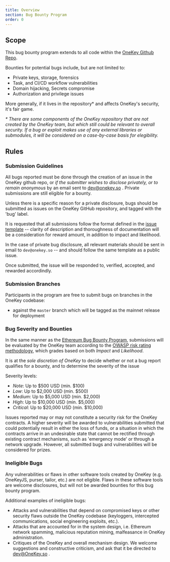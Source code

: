 ```yaml
---
title: Overview
section: Bug Bounty Program
order: 0
---
```



## Scope

This bug bounty program extends to all code within the [OneKey Github Repo](https://github.com/OneKeyHQ/app-monorepo).

Bounties for potential bugs include, but are not limited to:
* Private keys, storage, forensics
* Task, and CI/CD workflow vulnerabilities
* Domain hijacking, Secrets compromise
* Authorization and privilege issues

More generally, if it lives in the repository* and affects OneKey's security, it's fair game.

_\* There are some components of the OneKey repository that are not created by the OneKey team, but which still could be relevant to overall security. If a bug or exploit makes use of any external libraries or submodules, it will be considered on a case-by-case basis for elegibility._

## Rules


### Submission Guidelines

All bugs reported must be done through the creation of an issue in the OneKey github repo, or _if the submitter wishes to disclose privately, or to remain anonymous_ by an email sent to dev@onekey.so . Private submissions are still eligible for a bounty.

Unless there is a specific reason for a private disclosure, bugs should be submitted as issues on the OneKey GitHub repository, and tagged with the 'bug' label.

It is requested that all submissions follow the format defined in the [issue template](https://github.com/OneKeyHQ/app-monorepo/docs/ISSUE_TEMPLATE.md) -- clarity of description and thoroughness of documentation will be a consideration for reward amount, in addition to impact and likelihood.

In the case of private bug disclosure, all relevant materials should be sent in email to `dev@onekey.so` -- and should follow the same template as a public issue.

Once submitted, the issue will be responded to, verified, accepted, and rewarded accordindly.

### Submission Branches
Participants in the program are free to submit bugs on branches in the OneKey codebase:
* against the `master` branch which will be tagged as the mainnet release for deployment

### Bug Severity and Bounties
In the same manner as the [Ethereum Bug Bounty Program](https://bounty.ethereum.org/), submissions will be evaluated by the OneKey team according to the [OWASP risk rating methodology](https://www.owasp.org/index.php/OWASP_Risk_Rating_Methodology), which grades based on both _Impact_ and _Likelihood_.

It is at the *sole discretion of OneKey* to decide whether or not a bug report qualifies for a bounty, and to determine the severity of the issue

Severity levels:

* *Note*: Up to $500 USD (min. $100)
* *Low*: Up to $2,000 USD (min. $500)
* *Medium*: Up to $5,000 USD (min. $2,000)
* *High*: Up to $10,000 USD (min. $5,000)
* *Critical*: Up to $20,000 USD (min. $10,000)

Issues reported may or may not constitute a security risk for the OneKey contracts. A higher severity will be awarded to vulnerabilities submitted that could potentially result in either the loss of funds, or a situation in which the contracts arrive in an undesirable state that cannot be rectified through existing contract mechanisms, such as 'emergency mode' or through a network upgrade. However, all submitted bugs and vulnerabilities will be considered for prizes.

### Ineligible Bugs

Any vulnerabilities or flaws in other software tools created by OneKey (e.g. OneKeyJS, purser, tailor, etc.) are not eligible. Flaws in these software tools are welcome disclosures, but will not be awarded bounties for this bug bounty program.

Additional examples of ineligible bugs:
* Attacks and vulnerabilities that depend on compromised keys or other security flaws outside the OneKey codebase (keyloggers, intercepted communications, social engineering exploits, etc.).
* Attacks that are accounted for in the system design, i.e. Ethereum network spamming, malicious reputation mining, malfeasance in OneKey administration.
* Critiques of the OneKey and overall mechanism design. We welcome suggestions and constructive criticism, and ask that it be directed to dev@OneKey.so .